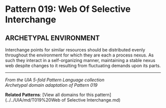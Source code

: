 # Pattern 019: Web Of Selective Interchange

## ARCHETYPAL ENVIRONMENT

Interchange points for similar resources should be distributed evenly throughout the environment for which they are each a process nexus. As such they interact in a self-organizing manner, maintaining a stable nexus web despite changes to it resulting from fluctuating demands upon its parts.

---

*From the UIA 5-fold Pattern Language collection*  
*Archetypal domain adaptation of Pattern 019*

**Related Patterns**: [View all domains for this pattern](../../UIA/md/T019%20Web of Selective Interchange.md)
